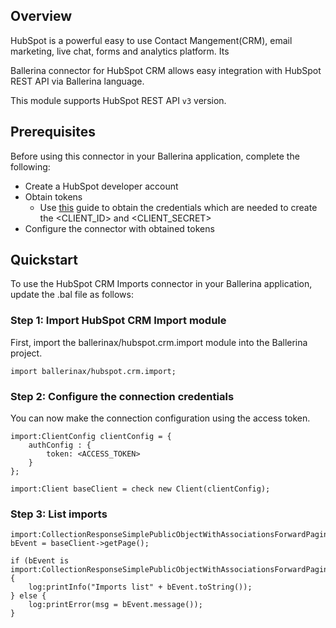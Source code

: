 ## Overview
HubSpot is a powerful easy to use Contact Mangement(CRM), email marketing, live chat, forms and analytics platform. Its 

Ballerina connector for HubSpot CRM allows easy integration with HubSpot REST API via Ballerina language. 

This module supports HubSpot REST API `v3` version.
 
## Prerequisites
Before using this connector in your Ballerina application, complete the following:
* Create a HubSpot developer account
* Obtain tokens
    - Use [this](https://developers.hubspot.com/docs/api/working-with-oauth4) guide to obtain the credentials which are needed to create the <CLIENT_ID> and <CLIENT_SECRET>
* Configure the connector with obtained tokens

## Quickstart
To use the HubSpot CRM Imports connector in your Ballerina application, update the .bal file as follows:
### Step 1: Import HubSpot CRM Import module
First, import the ballerinax/hubspot.crm.import module into the Ballerina project.
```ballerina
import ballerinax/hubspot.crm.import;
```

### Step 2: Configure the connection credentials
You can now make the connection configuration using the access token.
```ballerina
import:ClientConfig clientConfig = {
    authConfig : {
        token: <ACCESS_TOKEN>
    }
};

import:Client baseClient = check new Client(clientConfig);

```
### Step 3: List imports

```ballerina
import:CollectionResponseSimplePublicObjectWithAssociationsForwardPaging|error bEvent = baseClient->getPage();

if (bEvent is import:CollectionResponseSimplePublicObjectWithAssociationsForwardPaging) {
    log:printInfo("Imports list" + bEvent.toString());
} else {
    log:printError(msg = bEvent.message());
}
```